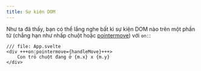 ```yaml
---
title: Sự kiện DOM
---
```


Như ta đã thấy, bạn có thể lắng nghe bất kì sự kiện DOM nào trên một phần tử (chẳng hạn như nhấp chuột hoặc [pointermove](https://developer.mozilla.org/en-US/docs/Web/API/Element/pointermove_event)) với `on:`:

```svelte
/// file: App.svelte
<div +++on:pointermove={handleMove}+++>
	Con trỏ chuột đang ở {m.x} x {m.y}
</div>
```

